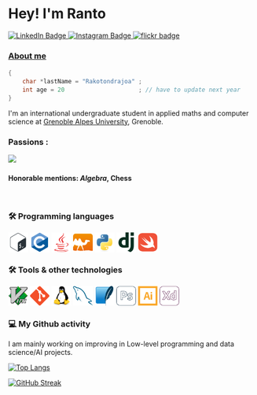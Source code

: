 <h1 style="font:'Montserrat', 'Arial';"> Hey! I'm Ranto </h1> 

<div id="badges">
  <a href="https://www.linkedin.com/in/ranto-rakotondrajoa-9a0b74204/">
    <img src="https://img.shields.io/badge/LinkedIn-blue?style=for-the-badge&logo=linkedin&logoColor=white" alt="LinkedIn Badge"/>
  </a>
  <a href="https://www.instagram.com/rraanto">
    <img src="https://img.shields.io/badge/Instagram-red?style=for-the-badge&logo=instagram&logoColor=white" alt="Instagram Badge"/>
  </a>
  <a href="https://www.flickr.com/photos/195143473@N02/">
  <img src="https://img.shields.io/badge/Flickr-blue?style=for-the-badge&logo=Flickr" alt="flickr badge"/>
</div>

### About me

```C
{
    char *lastName = "Rakotondrajoa" ;
    int age = 20                     ; // have to update next year 
}
```

I'm an international undergraduate student in applied maths and computer science at [Grenoble Alpes University](https://en.wikipedia.org/wiki/Grenoble_Alpes_University), Grenoble.

### Passions :
<img src="https://farm66.staticflickr.com/65535/52633819576_db43720da1_b.jpg">

####  **Honorable mentions:** $Algebra$, Chess 
<br>

### :hammer_and_wrench: Programming languages 
<div>
<img src="https://raw.githubusercontent.com/devicons/devicon/1119b9f84c0290e0f0b38982099a2bd027a48bf1/icons/bash/bash-plain.svg" width="40" height="40">
<img src="https://raw.githubusercontent.com/devicons/devicon/1119b9f84c0290e0f0b38982099a2bd027a48bf1/icons/c/c-original.svg" width="40" height="40"/>
<img src="https://raw.githubusercontent.com/devicons/devicon/1119b9f84c0290e0f0b38982099a2bd027a48bf1/icons/java/java-plain.svg" width="40" height="40"/>
<img src="https://raw.githubusercontent.com/devicons/devicon/1119b9f84c0290e0f0b38982099a2bd027a48bf1/icons/ocaml/ocaml-original.svg" width="40" height="40"/>
<img src="https://raw.githubusercontent.com/devicons/devicon/1119b9f84c0290e0f0b38982099a2bd027a48bf1/icons/python/python-original.svg" width="40" height="40"/>
<img src="https://raw.githubusercontent.com/devicons/devicon/1119b9f84c0290e0f0b38982099a2bd027a48bf1/icons/django/django-plain.svg" width="40" height="40"/>
<img src="https://raw.githubusercontent.com/devicons/devicon/1119b9f84c0290e0f0b38982099a2bd027a48bf1/icons/swift/swift-original.svg" width="40" height="40"/>
</div>

### :hammer_and_wrench: Tools & other technologies
<div> 
<img src="https://raw.githubusercontent.com/devicons/devicon/1119b9f84c0290e0f0b38982099a2bd027a48bf1/icons/vim/vim-original.svg" width="40" height="40"/>
<img src="https://raw.githubusercontent.com/devicons/devicon/1119b9f84c0290e0f0b38982099a2bd027a48bf1/icons/git/git-original.svg" width="40" height="40"/>
<img src="https://raw.githubusercontent.com/devicons/devicon/1119b9f84c0290e0f0b38982099a2bd027a48bf1/icons/linux/linux-original.svg" width="40" height="40"/>
<img src="https://raw.githubusercontent.com/devicons/devicon/1119b9f84c0290e0f0b38982099a2bd027a48bf1/icons/mysql/mysql-original.svg" width="40" height="40"/>
<img src="https://raw.githubusercontent.com/devicons/devicon/1119b9f84c0290e0f0b38982099a2bd027a48bf1/icons/sqlite/sqlite-original.svg" width="40" height="40"/>
<img src="https://raw.githubusercontent.com/devicons/devicon/1119b9f84c0290e0f0b38982099a2bd027a48bf1/icons/photoshop/photoshop-line.svg" width="40" height="40"/>
<img src="https://raw.githubusercontent.com/devicons/devicon/1119b9f84c0290e0f0b38982099a2bd027a48bf1/icons/illustrator/illustrator-line.svg" width="40" height="40"/>
<img src="https://raw.githubusercontent.com/devicons/devicon/1119b9f84c0290e0f0b38982099a2bd027a48bf1/icons/xd/xd-line.svg" width="40" height="40"/>
</div>

### :computer: My Github activity 
I am mainly working on improving in Low-level programming and data science/AI projects.  

[![Top Langs](https://github-readme-stats.vercel.app/api/top-langs/?username=Rraanto&layout=compact&theme=vision-friendly-dark&bg_color=112)](https://github.com/anuraghazra/github-readme-stats)

[![GitHub Streak](http://github-readme-streak-stats.herokuapp.com?user=Rraanto&theme=dark&background=112)](https://git.io/streak-stats)
